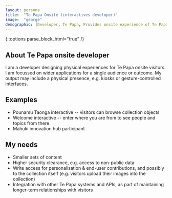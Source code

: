 ```yaml
---
layout: persona
title:  "Te Papa Onsite (interactives developer)"
image:  "george"
demographic: [Developer, Te Papa, Provides onsite experience of Te Papa collections, Real-time access]
---
```


{::options parse_block_html="true" /}
<div class="col">

## About Te Papa onsite developer

I am a developer designing physical experiences for Te Papa onsite visitors.  
I am focussed on wider applications for a single audience or outcome. 
My output may include a physical presence, e.g. kiosks or gesture-controlled interfaces.

</div>
<div class="col">

## Examples

* Pounamu Taonga interactive -- visitors can browse collection objects
* Welcome interactive -- enter where you are from to see people and topics from there
* Mahuki innovation hub participant

</div>
<div class="col">

## My needs

* Smaller sets of content
* Higher security clearance, e.g. access to non-public data
* Write access for personalisation & end-user contributions, and possibly to the collection itself (e.g. visitors upload their images into the collection)
* Integration with other Te Papa systems and APIs, as part of maintaining longer-term relationships with visitors

</div>
